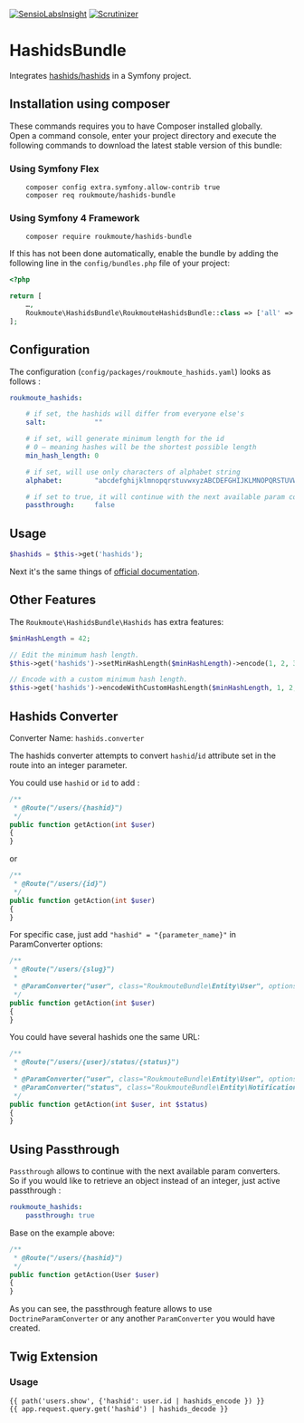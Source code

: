 [![SensioLabsInsight](https://insight.sensiolabs.com/projects/e79d4122-c9ad-454f-a1ac-981dd683144f/mini.png)](https://insight.sensiolabs.com/projects/e79d4122-c9ad-454f-a1ac-981dd683144f) [![Scrutinizer](https://scrutinizer-ci.com/g/roukmoute/HashidsBundle/badges/quality-score.png?b=master)](https://scrutinizer-ci.com/g/roukmoute/HashidsBundle/)

# HashidsBundle

Integrates [hashids/hashids](https://github.com/ivanakimov/hashids.php) in a Symfony project.

## Installation using composer

These commands requires you to have Composer installed globally.  
Open a command console, enter your project directory and execute the following 
commands to download the latest stable version of this bundle:

### Using Symfony Flex

```
    composer config extra.symfony.allow-contrib true
    composer req roukmoute/hashids-bundle
```

### Using Symfony 4 Framework

```
    composer require roukmoute/hashids-bundle
```

If this has not been done automatically, enable the bundle by adding the 
following line in the `config/bundles.php` file of your project:

```php
<?php

return [
    …,
    Roukmoute\HashidsBundle\RoukmouteHashidsBundle::class => ['all' => true],
];
```

## Configuration

The configuration (`config/packages/roukmoute_hashids.yaml`) looks as follows :

```yaml
roukmoute_hashids:

    # if set, the hashids will differ from everyone else's
    salt:            ""

    # if set, will generate minimum length for the id
    # 0 — meaning hashes will be the shortest possible length
    min_hash_length: 0

    # if set, will use only characters of alphabet string
    alphabet:        "abcdefghijklmnopqrstuvwxyzABCDEFGHIJKLMNOPQRSTUVWXYZ1234567890"

    # if set to true, it will continue with the next available param converters
    passthrough:     false
```

## Usage

```php
$hashids = $this->get('hashids');
```

Next it's the same things of [official documentation](http://hashids.org/php/).

## Other Features

The `Roukmoute\HashidsBundle\Hashids` has extra features:

```php
$minHashLength = 42;

// Edit the minimum hash length.
$this->get('hashids')->setMinHashLength($minHashLength)->encode(1, 2, 3);

// Encode with a custom minimum hash length.
$this->get('hashids')->encodeWithCustomHashLength($minHashLength, 1, 2, 3);
```

## Hashids Converter

Converter Name: `hashids.converter`

The hashids converter attempts to convert `hashid`/`id` attribute set in the route into an integer parameter.

You could use `hashid` or `id` to add :

```php
/**
 * @Route("/users/{hashid}")
 */
public function getAction(int $user)
{
}
```

or

```php
/**
 * @Route("/users/{id}")
 */
public function getAction(int $user)
{
}
```

For specific case, just add `"hashid" = "{parameter_name}"` in ParamConverter 
options:

```php
/**
 * @Route("/users/{slug}")
 *
 * @ParamConverter("user", class="RoukmouteBundle\Entity\User", options={"hashid" = "user"})
 */
public function getAction(int $user)
{
}
```

You could have several hashids one the same URL:

```php
/**
 * @Route("/users/{user}/status/{status}")
 *
 * @ParamConverter("user", class="RoukmouteBundle\Entity\User", options={"hashid" = "user"})
 * @ParamConverter("status", class="RoukmouteBundle\Entity\Notification", options={"hashid" = "status"})
 */
public function getAction(int $user, int $status)
{
}
```

## Using Passthrough

`Passthrough` allows to continue with the next available param converters.  
So if you would like to retrieve an object instead of an integer, just active 
passthrough :

```yaml
roukmoute_hashids:
    passthrough: true
```

Base on the example above:

```php
/**
 * @Route("/users/{hashid}")
 */
public function getAction(User $user)
{
}
```

As you can see, the passthrough feature allows to use `DoctrineParamConverter` 
or any another `ParamConverter` you would have created.

## Twig Extension
### Usage

```twig
{{ path('users.show', {'hashid': user.id | hashids_encode }) }}
{{ app.request.query.get('hashid') | hashids_decode }}
```
